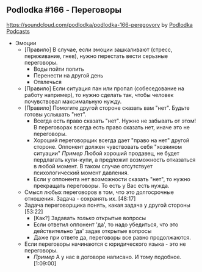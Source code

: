 ## Podlodka #166 - Переговоры
https://soundcloud.com/podlodka/podlodka-166-peregovory
by [Podlodka Podcasts](https://soundcloud.com/podlodka/podlodka-166-peregovory)

* Эмоции
  * [Правило] В случае, если эмоции зашкаливают (стресс, переживание, гнев), нужно перестать вести серьзные переговоры.
    * Воды пойти попить 
    * Перенести на другой день
    * Отвлечься
  * [Правило] Если ситуация пан или пропал (собеседование на работу например), то нужно сделать так, чтобы человек почувствовал максимальную нужду.
  * [Правило] Помогите другой стороне сказать вам "нет". Будьте готовы услышать "нет".
    * Всегда есть право сказать "нет". Нужно не забывать от этом! В переговорах всегда есть право сказать нет, иначе это не переговоры.
    * Хороший переговорщик всегда дает "право на нет" другой стороне. Оппонент должен чувствовать себя "хозяином ситуации"
     _Пример_ Любой хороший продавец, не будет пердлагать купи-купи, а предложит возможность отказаться в любой момент. В таком случае отсутствует психологический момент         давления.
     * Если у оппонента нет возможности сказать "нет", то нужно прекращать переговоры. То есть у Вас есть нужда. 
   * Смысл любых переговоров в том, что это долгосрочные отношения. Задача - сохранять их. [48:17]
   * Задача переговорщика понять, какая задача у другой стороны [53:22]
     * [Как?] Задавать _только_ открытые вопросы
     * Если ответил оппонент 'да', то надо убедиться, что это действительно 'да' задав открытые вопросы
     * Даже при ответе да, переговоры все равно продолжаются.
   * Если переговоры начинаются с юридического языка - это не переговоры. 
     * _Пример_ А у нас в договоре написано. И тому подобное.[1:09:00]
  
